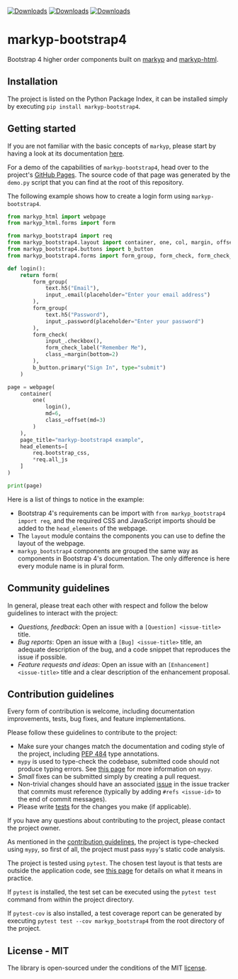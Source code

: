[![Downloads](https://pepy.tech/badge/markyp-bootstrap4)](https://pepy.tech/project/markyp-bootstrap4)
[![Downloads](https://pepy.tech/badge/markyp-bootstrap4/month)](https://pepy.tech/project/markyp-bootstrap4/month)
[![Downloads](https://pepy.tech/badge/markyp-bootstrap4/week)](https://pepy.tech/project/markyp-bootstrap4/week)

# markyp-bootstrap4

Bootstrap 4 higher order components built on [markyp](https://github.com/volfpeter/markyp) and [markyp-html](https://github.com/volfpeter/markyp-html).

## Installation

The project is listed on the Python Package Index, it can be installed simply by executing `pip install markyp-bootstrap4`.

## Getting started

If you are not familiar with the basic concepts of `markyp`, please start by having a look at its documentation [here](https://github.com/volfpeter/markyp).

For a demo of the capabilities of `markyp-bootstrap4`, head over to the project's [GitHub Pages](https://volfpeter.github.io/markyp-bootstrap4). The source code of that page was generated by the `demo.py` script that you can find at the root of this repository.

The following example shows how to create a login form using `markyp-bootstrap4`.

```Python
from markyp_html import webpage
from markyp_html.forms import form

from markyp_bootstrap4 import req
from markyp_bootstrap4.layout import container, one, col, margin, offset
from markyp_bootstrap4.buttons import b_button
from markyp_bootstrap4.forms import form_group, form_check, form_check_label, input_, text

def login():
    return form(
        form_group(
            text.h5("Email"),
            input_.email(placeholder="Enter your email address")
        ),
        form_group(
            text.h5("Password"),
            input_.password(placeholder="Enter your password")
        ),
        form_check(
            input_.checkbox(),
            form_check_label("Remember Me"),
            class_=margin(bottom=2)
        ),
        b_button.primary("Sign In", type="submit")
    )

page = webpage(
    container(
        one(
            login(),
            md=6,
            class_=offset(md=3)
        )
    ),
    page_title="markyp-bootstrap4 example",
    head_elements=[
        req.bootstrap_css,
        *req.all_js
    ]
)

print(page)
```

Here is a list of things to notice in the example:

- Bootstrap 4's requirements can be import with `from markyp_bootstrap4 import req`, and the required CSS and JavaScript imports should be added to the `head_elements` of the webpage.
- The `layout` module contains the components you can use to define the layout of the webpage.
- `markyp_bootstrap4` components are grouped the same way as components in Bootstrap 4's documentation. The only difference is here every module name is in plural form.

## Community guidelines

In general, please treat each other with respect and follow the below guidelines to interact with the project:

- _Questions, feedback_: Open an issue with a `[Question] <issue-title>` title.
- _Bug reports_: Open an issue with a `[Bug] <issue-title>` title, an adequate description of the bug, and a code snippet that reproduces the issue if possible.
- _Feature requests and ideas_: Open an issue with an `[Enhancement] <issue-title>` title and a clear description of the enhancement proposal.

## Contribution guidelines

Every form of contribution is welcome, including documentation improvements, tests, bug fixes, and feature implementations.

Please follow these guidelines to contribute to the project:

- Make sure your changes match the documentation and coding style of the project, including [PEP 484](https://www.python.org/dev/peps/pep-0484/) type annotations.
- `mypy` is used to type-check the codebase, submitted code should not produce typing errors. See [this page](http://mypy-lang.org/) for more information on `mypy`.
- _Small_ fixes can be submitted simply by creating a pull request.
- Non-trivial changes should have an associated [issue](#community-guidelines) in the issue tracker that commits must reference (typically by adding `#refs <issue-id>` to the end of commit messages).
- Please write [tests](#testing) for the changes you make (if applicable).

If you have any questions about contributing to the project, please contact the project owner.

As mentioned in the [contribution guidelines](#contribution-guidelines), the project is type-checked using `mypy`, so first of all, the project must pass `mypy`'s static code analysis.

The project is tested using `pytest`. The chosen test layout is that tests are outside the application code, see [this page](https://docs.pytest.org/en/latest/goodpractices.html#tests-outside-application-code) for details on what it means in practice.

If `pytest` is installed, the test set can be executed using the `pytest test` command from within the project directory.

If `pytest-cov` is also installed, a test coverage report can be generated by executing `pytest test --cov markyp_bootstrap4` from the root directory of the project.

## License - MIT

The library is open-sourced under the conditions of the MIT [license](https://choosealicense.com/licenses/mit/).

